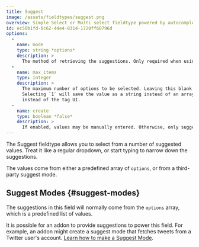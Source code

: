 ```yaml
---
title: Suggest
image: /assets/fieldtypes/suggest.png
overview: Simple Select or Multi select fieldtype powered by autocomplete suggestions from flexible sources.
id: ec50b1fd-0c62-44e4-8314-1720ff60796d
options:
  -
    name: mode
    type: string *options*
    description: >
      The method of retrieving the suggestions. Only required when using a third party suggest mode.
  -
    name: max_items
    type: integer
    description: >
      The maximum number of options to be selected. Leaving this blank will allow infinite values.
      Selecting `1` will save the value as a string instead of an array, and will display a dropdown
      instead of the tag UI.
  -
    name: create
    type: boolean *false*
    description: >
      If enabled, values may be manually entered. Otherwise, only suggested values may be selected.
---
```

The Suggest fieldtype allows you to select from a number of suggested values. Treat it like a regular dropdown, or
start typing to narrow down the suggestions.

The values come from either a predefined array of `options`, or from a third-party suggest mode.

## Suggest Modes {#suggest-modes}

The suggestions in this field will normally come from the `options` array, which is a predefined list of values.

It is possible for an addon to provide suggestions to power this field. For example, an addon might create a suggest mode
that fetches tweets from a Twitter user's account. [Learn how to make a Suggest Mode](/knowledge-base/suggest-modes).
